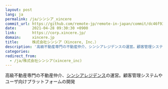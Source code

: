 ```yaml
---
layout: post
lang: ja
permalink: /ja/シンシア_xincere
commit_url: https://github.com/remote-jp/remote-in-japan/commit/dc46f93530ae01ccaa41528fdaa12a70a997562e
date:       2021-04-28 09:30:30 +0900
link:       https://corp.xincere.jp/
domain:     xincere.jp
title:      株式会社シンシア（Xincere, Inc.）
description: '高級不動産専門の不動産仲介、シンシアレジデンスの運営。顧客管理システムやユーザ向けプラットフォームの開発'
categories: 
redirect_from:
  - /ja/株式会社シンシア(xincere_inc)
---
```


<p>高級不動産専門の不動産仲介、<a href="https://residence.xincere.jp/">シンシアレジデンス</a>の運営。顧客管理システムやユーザ向けプラットフォームの開発</p>
